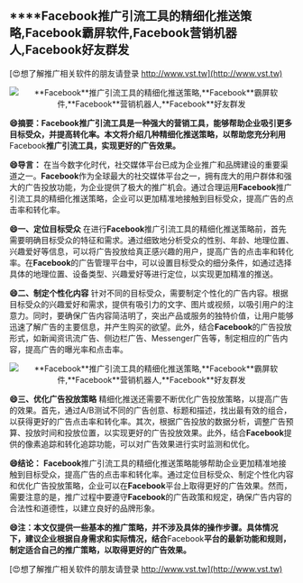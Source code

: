 ## ****Facebook**推广引流工具的精细化推送策略,**Facebook**霸屏软件,**Facebook**营销机器人,**Facebook**好友群发**

[😍想了解推广相关软件的朋友请登录 http://www.vst.tw](http://www.vst.tw)

 <center><img src="https://vst.tw/MP4/tuiguang/png/7.png" alt="**Facebook**推广引流工具的精细化推送策略,**Facebook**霸屏软件,**Facebook**营销机器人,**Facebook**好友群发"></center>

**😄摘要：**Facebook**推广引流工具是一种强大的营销工具，能够帮助企业吸引更多目标受众，并提高转化率。本文将介绍几种精细化推送策略，以帮助您充分利用**Facebook**推广引流工具，实现更好的广告效果。**

**😄导言：**
在当今数字化时代，社交媒体平台已成为企业推广和品牌建设的重要渠道之一。**Facebook**作为全球最大的社交媒体平台之一，拥有庞大的用户群体和强大的广告投放功能，为企业提供了极大的推广机会。通过合理运用**Facebook**推广引流工具的精细化推送策略，企业可以更加精准地接触到目标受众，提高广告的点击率和转化率。

**😄一、定位目标受众**
在进行**Facebook**推广引流工具的精细化推送策略前，首先需要明确目标受众的特征和需求。通过细致地分析受众的性别、年龄、地理位置、兴趣爱好等信息，可以将广告投放给真正感兴趣的用户，提高广告的点击率和转化率。在**Facebook**的广告管理平台中，可以设置目标受众的细分条件，如通过选择具体的地理位置、设备类型、兴趣爱好等进行定位，以实现更加精准的推送。

**😄二、制定个性化内容**
针对不同的目标受众，需要制定个性化的广告内容。根据目标受众的兴趣爱好和需求，提供有吸引力的文字、图片或视频，以吸引用户的注意力。同时，要确保广告内容简洁明了，突出产品或服务的独特价值，让用户能够迅速了解广告的主要信息，并产生购买的欲望。此外，结合**Facebook**的广告投放形式，如新闻资讯流广告、侧边栏广告、Messenger广告等，制定相应的广告内容，提高广告的曝光率和点击率。

 <center><img src="https://vst.tw/MP4/tuiguang/png/6.png" alt="**Facebook**推广引流工具的精细化推送策略,**Facebook**霸屏软件,**Facebook**营销机器人,**Facebook**好友群发"></center>

**😄三、优化广告投放策略**
精细化推送还需要不断优化广告投放策略，以提高广告的效果。首先，通过A/B测试不同的广告创意、标题和描述，找出最有效的组合，以获得更好的广告点击率和转化率。其次，根据广告投放的数据分析，调整广告预算、投放时间和投放位置，以实现更好的广告投放效果。此外，结合**Facebook**提供的像素追踪和转化追踪功能，可以对广告效果进行实时监测和优化。

**😄结论：**
**Facebook**推广引流工具的精细化推送策略能够帮助企业更加精准地接触到目标受众，提高广告的点击率和转化率。通过定位目标受众、制定个性化内容和优化广告投放策略，企业可以在**Facebook**平台上取得更好的广告效果。然而，需要注意的是，推广过程中要遵守**Facebook**的广告政策和规定，确保广告内容的合法性和道德性，以建立良好的品牌形象。

**😄注：本文仅提供一些基本的推广策略，并不涉及具体的操作步骤。具体情况下，建议企业根据自身需求和实际情况，结合**Facebook**平台的最新功能和规则，制定适合自己的推广策略，以取得更好的广告效果。**

[😍想了解推广相关软件的朋友请登录 http://www.vst.tw](http://www.vst.tw)



